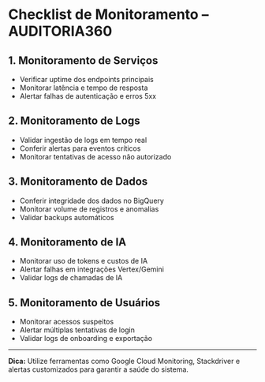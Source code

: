 # Checklist de Monitoramento – AUDITORIA360

## 1. Monitoramento de Serviços

- Verificar uptime dos endpoints principais
- Monitorar latência e tempo de resposta
- Alertar falhas de autenticação e erros 5xx

## 2. Monitoramento de Logs

- Validar ingestão de logs em tempo real
- Conferir alertas para eventos críticos
- Monitorar tentativas de acesso não autorizado

## 3. Monitoramento de Dados

- Conferir integridade dos dados no BigQuery
- Monitorar volume de registros e anomalias
- Validar backups automáticos

## 4. Monitoramento de IA

- Monitorar uso de tokens e custos de IA
- Alertar falhas em integrações Vertex/Gemini
- Validar logs de chamadas de IA

## 5. Monitoramento de Usuários

- Monitorar acessos suspeitos
- Alertar múltiplas tentativas de login
- Validar logs de onboarding e exportação

---

**Dica:** Utilize ferramentas como Google Cloud Monitoring, Stackdriver e alertas customizados para garantir a saúde do sistema.
